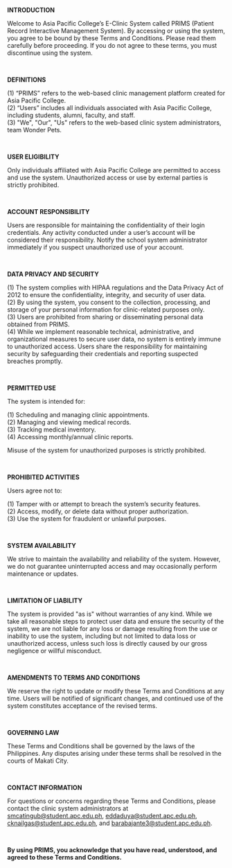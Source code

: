 **INTRODUCTION**

Welcome to Asia Pacific College’s E-Clinic System called PRIMS (Patient Record Interactive Management System). By accessing or using the system, you agree to be bound by these Terms and Conditions. Please read them carefully before proceeding. If you do not agree to these terms, you must discontinue using the system.

<br>

**DEFINITIONS**

(1) “PRIMS” refers to the web-based clinic management platform created for Asia Pacific College.  
(2) “Users” includes all individuals associated with Asia Pacific College, including students, alumni, faculty, and staff.  
(3) "We", "Our", "Us" refers to the web-based clinic system administrators, team Wonder Pets.

<br>

**USER ELIGIBILITY**

Only individuals affiliated with Asia Pacific College are permitted to access and use the system. Unauthorized access or use by external parties is strictly prohibited.

<br>

**ACCOUNT RESPONSIBILITY**

Users are responsible for maintaining the confidentiality of their login credentials. Any activity conducted under a user’s account will be considered their responsibility. Notify the school system administrator immediately if you suspect unauthorized use of your account.

<br>

**DATA PRIVACY AND SECURITY**

(1) The system complies with HIPAA regulations and the Data Privacy Act of 2012 to ensure the confidentiality, integrity, and security of user data.  
(2) By using the system, you consent to the collection, processing, and storage of your personal information for clinic-related purposes only.  
(3) Users are prohibited from sharing or disseminating personal data obtained from PRIMS.  
(4) While we implement reasonable technical, administrative, and organizational measures to secure user data, no system is entirely immune to unauthorized access. Users share the responsibility for maintaining security by safeguarding their credentials and reporting suspected breaches promptly.

<br>

**PERMITTED USE**

The system is intended for:

(1) Scheduling and managing clinic appointments.  
(2) Managing and viewing medical records.  
(3) Tracking medical inventory.  
(4) Accessing monthly/annual clinic reports.  

Misuse of the system for unauthorized purposes is strictly prohibited.

<br>

**PROHIBITED ACTIVITIES**

Users agree not to:

(1) Tamper with or attempt to breach the system’s security features.  
(2) Access, modify, or delete data without proper authorization.  
(3) Use the system for fraudulent or unlawful purposes.

<br>

**SYSTEM AVAILABILITY**

We strive to maintain the availability and reliability of the system. However, we do not guarantee uninterrupted access and may occasionally perform maintenance or updates.

<br>

**LIMITATION OF LIABILITY**

The system is provided "as is" without warranties of any kind. While we take all reasonable steps to protect user data and ensure the security of the system, we are not liable for any loss or damage resulting from the use or inability to use the system, including but not limited to data loss or unauthorized access, unless such loss is directly caused by our gross negligence or willful misconduct.

<br>

**AMENDMENTS TO TERMS AND CONDITIONS**

We reserve the right to update or modify these Terms and Conditions at any time. Users will be notified of significant changes, and continued use of the system constitutes acceptance of the revised terms.

<br>

**GOVERNING LAW**

These Terms and Conditions shall be governed by the laws of the Philippines. Any disputes arising under these terms shall be resolved in the courts of Makati City.

<br>

**CONTACT INFORMATION**

For questions or concerns regarding these Terms and Conditions, please contact the clinic system administrators at [smcatingub@student.apc.edu.ph](mailto:smcatingub@student.apc.edu.ph), [eddaduya@student.apc.edu.ph](mailto:eddaduya@student.apc.edu.ph), [cknailgas@student.apc.edu.ph](mailto:cknailgas@student.apc.edu.ph), and [barabajante3@student.apc.edu.ph](mailto:barabajante3@student.apc.edu.ph).

<br>

**By using PRIMS, you acknowledge that you have read, understood, and agreed to these Terms and Conditions.**